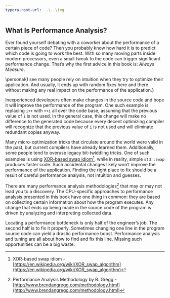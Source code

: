 ```yaml
---
typora-root-url: ..\..\img
---
```


## What Is Performance Analysis?

Ever found yourself debating with a coworker about the performance of a certain piece of code? Then you probably know how hard it is to predict which code is going to work the best. With so many moving parts inside modern processors, even a small tweak to the code can trigger significant performance change. That’s why the first advice in this book is: *Always Measure*.

\personal{I see many people rely on intuition when they try to optimize their application. And usually, it ends up with random fixes here and there without making any real impact on the performance of the application.}

Inexperienced developers often make changes in the source code and hope it will improve the performance of the program. One such example is replacing `i++` with `++i` all over the code base, assuming that the previous value of `i` is not used. In the general case, this change will make no difference to the generated code because every decent optimizing compiler will recognize that the previous value of `i` is not used and will eliminate redundant copies anyway. 

Many micro-optimization tricks that circulate around the world were valid in the past, but current compilers have already learned them. Additionally, some people tend to overuse legacy bit-twiddling tricks. One of such examples is using [XOR-based swap idiom](https://en.wikipedia.org/wiki/XOR_swap_algorithm)[^2], while in reality, simple `std::swap` produces faster code. Such accidental changes likely won’t improve the performance of the application. Finding the right place to fix should be a result of careful performance analysis, not intuition and guesses.

There are many performance analysis methodologies[^1] that may or may not lead you to a discovery. The CPU-specific approaches to performance analysis presented in this book have one thing in common: they are based on collecting certain information about how the program executes. Any change that ends up being made in the source code of the program is driven by analyzing and interpreting collected data.

Locating a performance bottleneck is only half of the engineer’s job. The second half is to fix it properly. Sometimes changing one line in the program source code can yield a drastic performance boost. Performance analysis and tuning are all about how to find and fix this line. Missing such opportunities can be a big waste.

[^1]: Performance Analysis Methodology by B. Gregg - [http://www.brendangregg.com/methodology.html](http://www.brendangregg.com/methodology.html)
[^2]: XOR-based swap idiom - [https://en.wikipedia.org/wiki/XOR_swap_algorithm](https://en.wikipedia.org/wiki/XOR_swap_algorithm)
